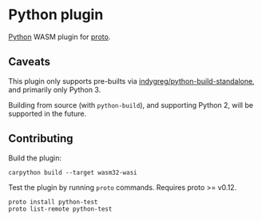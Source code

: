 # Python plugin

[Python](https://www.python.org/) WASM plugin for [proto](https://github.com/moonrepo/proto).

## Caveats

This plugin only supports pre-builts via [indygreg/python-build-standalone](https://github.com/indygreg/python-build-standalone), and primarily only Python 3.

Building from source (with `python-build`), and supporting Python 2, will be supported in the future.

## Contributing

Build the plugin:

```shell
carpython build --target wasm32-wasi
```

Test the plugin by running `proto` commands. Requires proto >= v0.12.

```shell
proto install python-test
proto list-remote python-test
```

